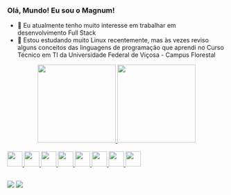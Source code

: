### Olá, Mundo! Eu sou o Magnum! 


- 🔭 Eu atualmente tenho muito interesse em trabalhar em desenvolvimento Full Stack
- 🌱 Estou estudando muito Linux recentemente, mas às vezes reviso alguns conceitos das linguagens de programação que aprendi no Curso Técnico em TI da Universidade Federal de Viçosa - Campus Florestal

<link rel="stylesheet" href="https://cdn.jsdelivr.net/gh/devicons/devicon@v2.14.0/devicon.min.css">
<div align="center">
  <a href="https://github.com/MagnumJulio">
  <img height="180em" src="https://github-readme-stats.vercel.app/api?username=MagnumJulio&show_icons=true&theme=dracula&include_all_commits=true&count_private=true"/>
  <img height="180em" src="https://github-readme-stats.vercel.app/api/top-langs/?username=MagnumJulio&layout=compact&langs_count=7&theme=dracula"/>
</div>
<div style="display: inline_block"><br>
  <img height="35px" src="https://cdn.jsdelivr.net/gh/devicons/devicon/icons/bash/bash-original.svg" />
  <img height="35px" src="https://cdn.jsdelivr.net/gh/devicons/devicon/icons/c/c-original.svg" />
  <img height="35px" src="https://cdn.jsdelivr.net/gh/devicons/devicon/icons/ubuntu/ubuntu-plain.svg" />
  <img height="35px" src="https://cdn.jsdelivr.net/gh/devicons/devicon/icons/python/python-original.svg" />
  <img height="35px" src="https://cdn.jsdelivr.net/gh/devicons/devicon/icons/php/php-original.svg" />
  <img height="35px" src="https://cdn.jsdelivr.net/gh/devicons/devicon/icons/javascript/javascript-original.svg" />
  <img height="35px" src="https://cdn.jsdelivr.net/gh/devicons/devicon/icons/html5/html5-original.svg" />
  <img height="35px" src="https://cdn.jsdelivr.net/gh/devicons/devicon/icons/css3/css3-original.svg" />
</div>
  
  ##
 
<div> 
  <a href = "mailto:mjcorgozinho@gmail.com"><img src="https://img.shields.io/badge/-Gmail-%23333?style=for-the-badge&logo=gmail&logoColor=white" target="_blank"></a>
  <a href="www.linkedin.com/in/magnum-julio-corgozinho-b6b051202" target="_blank"><img src="https://img.shields.io/badge/-LinkedIn-%230077B5?style=for-the-badge&logo=linkedin&logoColor=white" target="_blank"></a> 
 
</div>

 
